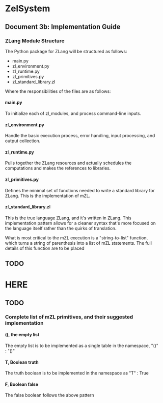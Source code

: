 # ZelSystem
## Document 3b: Implementation Guide

### ZLang Module Structure
The Python package for ZLang will be structured as follows:

- main.py
- zl_environment.py
- zl_runtime.py
- zl_primitives.py
- zl_standard_library.zl

Where the responsibilities of the files are as follows:

#### main.py
To initialize each of zl_modules, and process command-line inputs.

#### zl_environment.py
Handle the basic execution process, error handling, input processing, and output
collection.

#### zl_runtime.py
Pulls together the ZLang resources and actually schedules the computations and
makes the references to libraries.

#### zl_primitives.py
Defines the minimal set of functions needed to write a standard library for
ZLang. This is the implementation of mZL.

#### zl_standard_library.zl
This is the true language ZLang, and it's written in ZLang. This implementation
pattern allows for a cleaner syntax that's more focused on the language itself
rather than the quirks of translation.

What is most critical to the mZL execution is a "string-to-list" function, which
turns a string of parenthesis into a list of mZL statements. The full details
of this function are to be placed

## TODO
# HERE 
## TODO

### Complete list of mZL primitives, and their suggested implementation
#### (), the empty list
The empty list is to be implemented as a single table in the namespace,
"()" : "()"

#### **T**, Boolean truth
The truth boolean is to be implemented in the namespace as "T" : True

#### **F**, Boolean false
The false boolean follows the above pattern


